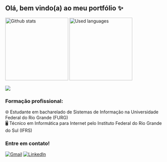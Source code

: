 <h2 >Olá, bem vindo(a) ao meu portfólio ✨</h2>
<p>
    <img 
        alt = "Github stats"
        height = "200px"
        src = "https://github-readme-stats.vercel.app/api?username=breno-xp&show_icons=true&rank_icon=github&theme=github_dark&hide_border=true&include_all_commits=true&count_private=true"
    />
    <img
        alt = "Used languages"
        height = "200px"
        src = "https://github-readme-stats.vercel.app/api/top-langs/?username=breno-xp&theme=github_dark&hide_border=true&include_all_commits=true&count_private=true&layout=compact"
    />
</p>

<p>
    <!-- <h3>Linguagens e ferramentas:</h3> -->
    <img src = "https://skillicons.dev/icons?i=html,css,js,react,postgres,mysql,nodejs,python,pytorch"/>
</p>

<p>
    <h3>Formação profissional:</h3>
    <span>🌐 Estudante em bacharelado de Sistemas de Informação na Universidade Federal do Rio Grande (FURG)</span>
    <br>
    <span>🖥️ Técnico em Informática para Internet pelo Instituto Federal do Rio Grande do Sul (IFRS) </span>
</p>

<h3 style="font-size: '2rem'">Entre em contato!</h3>

[![Gmail](https://img.shields.io/badge/Gmail-D14836?style=for-the-badge&logo=gmail&logoColor=white)](mailto:brexp14@gmail.com)
[![LinkedIn](https://img.shields.io/badge/linkedin-%230077B5.svg?style=for-the-badge&logo=linkedin&logoColor=white)](https://www.linkedin.com/in/breno-xavier-de-paula-42639935a/)
    

